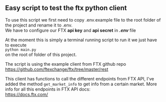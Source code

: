 ## Easy script to test the ftx python client

To use this script we first need to copy .env.example file to the root folder of the project and rename it to .env.  
We have to configure our FTX **api key** and **api secret** in **_.env_** file

At the moment this is simply a terminal running script to run it we just have to execute  
`python main.py`  
on the root of folder of this project.


The script is using the example client from FTX github repo  
https://github.com/ftexchange/ftx/tree/master/rest  

This client has functions to call the different endpoints from FTX API, I've added the method `get_market_info` to get info from a certain market.
More info for all this endpoints in FTX API docs:  
https://docs.ftx.com/